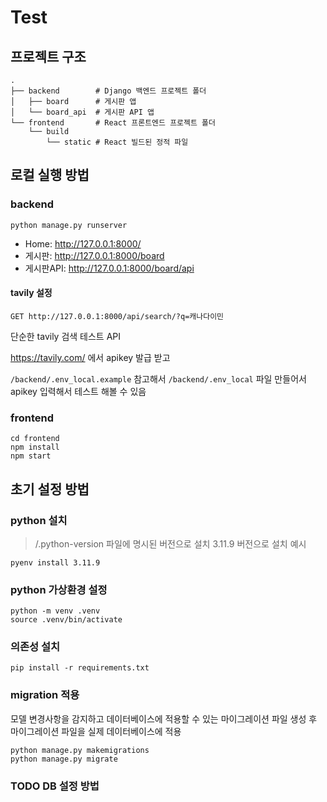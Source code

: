 # Test

## 프로젝트 구조
```
.
├── backend        # Django 백엔드 프로젝트 폴더
│   ├── board      # 게시판 앱
│   └── board_api  # 게시판 API 앱
└── frontend       # React 프론트엔드 프로젝트 폴더
    └── build
        └── static # React 빌드된 정적 파일
```

## 로컬 실행 방법

### backend
```shell
python manage.py runserver
```

* Home: http://127.0.0.1:8000/
* 게시판: http://127.0.0.1:8000/board
* 게시판API: http://127.0.0.1:8000/board/api

#### tavily 설정
```
GET http://127.0.0.1:8000/api/search/?q=캐나다이민
```
단순한 tavily 검색 테스트 API

https://tavily.com/ 에서 apikey 발급 받고

`/backend/.env_local.example` 참고해서 `/backend/.env_local` 파일 만들어서 apikey 입력해서 테스트 해볼 수 있음

### frontend
```shell
cd frontend
npm install
npm start
```

## 초기 설정 방법

### python 설치
> /.python-version 파일에 명시된 버전으로 설치
> 3.11.9 버전으로 설치 예시

```shell
pyenv install 3.11.9
```

### python 가상환경 설정
```shell
python -m venv .venv
source .venv/bin/activate
```

### 의존성 설치
```shell
pip install -r requirements.txt
```

### migration 적용
모델 변경사항을 감지하고 데이터베이스에 적용할 수 있는 마이그레이션 파일 생성 후 마이그레이션 파일을 실제 데이터베이스에 적용
```shell
python manage.py makemigrations
python manage.py migrate
```

### TODO DB 설정 방법
